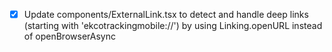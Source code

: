 - [x] Update components/ExternalLink.tsx to detect and handle deep links (starting with 'ekcotrackingmobile://') by using Linking.openURL instead of openBrowserAsync
